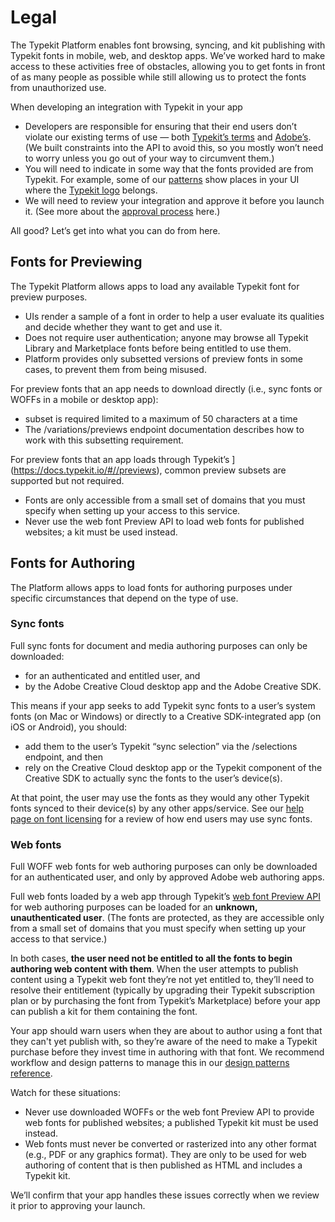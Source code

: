 # Legal

The Typekit Platform enables font browsing, syncing, and kit publishing with Typekit fonts in mobile, web, and desktop apps. We’ve worked hard to make access to these activities free of obstacles, allowing you to get fonts in front of as many people as possible while still allowing us to protect the fonts from unauthorized use.

When developing an integration with Typekit in your app

* Developers are responsible for ensuring that their end users don’t violate our existing terms of use — both [Typekit’s terms](http://www.adobe.com/go/typekit_terms) and [Adobe’s](http://www.adobe.com/legal/terms.html). (We built constraints into the API to avoid this, so you mostly won’t need to worry unless you go out of your way to circumvent them.)
* You will need to indicate in some way that the fonts provided are from Typekit. For example, some of our [patterns](../patterns.md) show places in your UI where the [Typekit logo](../typekit_assets.md) belongs.
* We will need to review your integration and approve it before you launch it. (See more about the [approval process](approval_process.md) here.)

All good? Let’s get into what you can do from here.

## Fonts for Previewing
The Typekit Platform allows apps to load any available Typekit font for preview purposes.

* UIs render a sample of a font in order to help a user evaluate its qualities and decide whether they want to get and use it.
* Does not require user authentication; anyone may browse all Typekit Library and Marketplace fonts before being entitled to use them.
* Platform provides only subsetted versions of preview fonts in some cases, to prevent them from being misused.

For preview fonts that an app needs to download directly (i.e., sync fonts or WOFFs in a mobile or desktop app):

* subset is required limited to a maximum of 50 characters at a time
* The /variations/previews endpoint documentation describes how to work with this subsetting requirement.

For preview fonts that an app loads through Typekit’s ](https://docs.typekit.io/#//previews), common preview subsets are ​supported​ but not required.

* Fonts are only accessible from a small set of domains that you must specify when setting up your access to this service.
* Never use the web font Preview API to load web fonts for published websites; a kit must be used instead.

## Fonts for Authoring
The Platform allows apps to load fonts for authoring purposes under specific circumstances that depend on the type of use.

### Sync fonts
Full sync fonts for document and media authoring purposes can only be downloaded:

* for an authenticated and entitled user, and
* by the Adobe Creative Cloud desktop app and the Adobe Creative SDK.

This means if your app seeks to add Typekit sync fonts to a user’s system fonts (on Mac or Windows) or directly to a Creative SDK-integrated app (on iOS or Android), you should:

* add them to the user’s Typekit “sync selection” via the /selections endpoint, and then
* rely on the Creative Cloud desktop app or the Typekit component of the Creative SDK to actually sync the fonts to the user’s device(s).

At that point, the user may use the fonts as they would any other Typekit fonts synced to their device(s) by any other apps/service. See our [help page on font licensing](https://helpx.adobe.com/typekit/using/font-licensing.html) for a review of how end users may use sync fonts.

### Web fonts
Full WOFF web fonts for web authoring purposes can only be downloaded for an authenticated user, and only by approved Adobe web authoring apps.

Full web fonts loaded by a web app through Typekit’s [web font Preview API](../api-reference/web_font_preview_api.md) for web authoring purposes ​can be loaded for an **unknown, unauthenticated user**. (The fonts are protected, as they are accessible only from a small set of domains that you must specify when setting up your access to that service.)

In both cases, **the user need not be entitled to all the fonts to begin authoring web content with them**. When the user attempts to publish content using a Typekit web font they’re not yet entitled to, they’ll need to resolve their entitlement (typically by upgrading their Typekit subscription plan or by purchasing the font from Typekit’s Marketplace) before your app can publish a kit for them containing the font.

Your app should warn users when they are about to author using a font that they can't yet publish with, so they’re aware of the need to make a Typekit purchase before they invest time in authoring with that font. We recommend workflow and design patterns to manage this in our [design patterns reference](../patterns/publish_export_workflow.md).

Watch for these situations:

* Never use downloaded WOFFs or the web font Preview API to provide web fonts for published websites; a published Typekit kit must be used instead.
* Web fonts must never be converted or rasterized into any other format (e.g., PDF or any graphics format). They are only to be used for web authoring of content that is then published as HTML and includes a Typekit kit.

We’ll confirm that your app handles these issues correctly when we review it prior to approving your launch.

